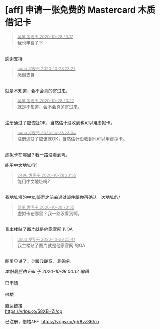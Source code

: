 # [aff] 申请一张免费的 Mastercard 木质借记卡


<div class="quote"><blockquote><font size="2"><a href="https://www.hostloc.com/forum.php?mod=redirect&amp;goto=findpost&amp;pid=9366818&amp;ptid=759458" target="_blank"><font color="#999999">菜单 发表于 2020-10-28 23:17</font></a></font><br />
我也申请了下</blockquote></div><br />
感谢支持<img src="static/image/smiley/default/lol.gif" smilieid="12" border="0" alt="" />

<div class="quote"><blockquote><font size="2"><a href="https://www.hostloc.com/forum.php?mod=redirect&amp;goto=findpost&amp;pid=9366851&amp;ptid=759458" target="_blank"><font color="#999999">uuuu 发表于 2020-10-28 23:27</font></a></font><br />
感谢支持</blockquote></div><br />
<img src="static/image/smiley/default/lol.gif" smilieid="12" border="0" alt="" />就是不知道，会不会真的寄过来。

<div class="quote"><blockquote><font size="2"><a href="https://www.hostloc.com/forum.php?mod=redirect&amp;goto=findpost&amp;pid=9366854&amp;ptid=759458" target="_blank"><font color="#999999">菜单 发表于 2020-10-28 23:27</font></a></font><br />
就是不知道，会不会真的寄过来。</blockquote></div><br />
注册通过了应该就OK，当然估计没收到也可以用虚拟卡。

<div class="quote"><blockquote><font size="2"><a href="https://www.hostloc.com/forum.php?mod=redirect&amp;goto=findpost&amp;pid=9366881&amp;ptid=759458" target="_blank"><font color="#999999">uuuu 发表于 2020-10-28 23:34</font></a></font><br />
注册通过了应该就OK，当然估计没收到也可以用虚拟卡。</blockquote></div><br />
虚拟卡在哪里？我一路没看到啊。

能用中文地址吗?

<div class="quote"><blockquote><font size="2"><a href="https://www.hostloc.com/forum.php?mod=redirect&amp;goto=findpost&amp;pid=9366889&amp;ptid=759458" target="_blank"><font color="#999999">2496 发表于 2020-10-28 23:35</font></a></font><br />
能用中文地址吗?</blockquote></div><br />
我地址填的中文,邮寄之前会通过邮件跟你再确认一次地址的/

<div class="quote"><blockquote><font size="2"><a href="https://www.hostloc.com/forum.php?mod=redirect&amp;goto=findpost&amp;pid=9366886&amp;ptid=759458" target="_blank"><font color="#999999">菜单 发表于 2020-10-28 23:35</font></a></font><br />
虚拟卡在哪里？我一路没看到啊。</blockquote></div><br />
我主楼贴了图片就是他家官网 的QA

<div class="quote"><blockquote><font size="2"><a href="https://www.hostloc.com/forum.php?mod=redirect&amp;goto=findpost&amp;pid=9366909&amp;ptid=759458" target="_blank"><font color="#999999">uuuu 发表于 2020-10-28 23:41</font></a></font><br />
我主楼贴了图片就是他家官网 的QA</blockquote></div><br />
图里只说了，会跟我联系。我等吧。

<i class="pstatus"> 本帖最后由 Erik 于 2020-10-29 00:12 编辑 </i><br />
<br />
已申请<br />
<br />
借楼<br />
<br />
直达链接<br />
<a href="https://vrlps.co/58XEHZi/cp" target="_blank">https://vrlps.co/58XEHZi/cp</a>

已注册，借楼AFF&nbsp;&nbsp;https://vrlps.co/gV8vz36/cp
